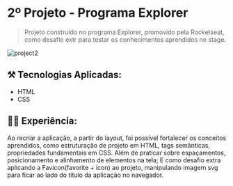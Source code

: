 # 2º Projeto - Programa Explorer

> Projeto construído no programa Explorer, promovido pela Rocketseat, como desafio extr para testar os conhecimentos aprendidos no stage.

![project2](https://github.com/kleck-lucena/project2-explorer/assets/107014908/fe68f7e5-6116-4bca-8a01-ae195411b2c3)

</p>

## ⚒️ Tecnologias Aplicadas:
- HTML
- CSS

## 👩‍💻 Experiência:
Ao recriar a aplicação, a partir do layout, foi possível fortalecer os conceitos aprendidos, como estruturação de projeto em HTML, tags semânticas, propriedades fundamentais em CSS. Além de praticar sobre  espaçamentos, posicionamento e alinhamento de elementos na tela;
E como desafio extra aplicando a Favicon(favorite + icon) ao projeto, manipulando imagem svg para ficar ao lado do título da aplicação no navegador.
